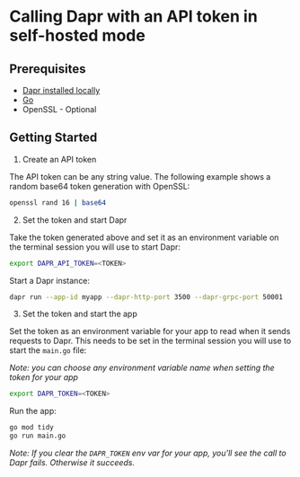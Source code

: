 # Calling Dapr with an API token in self-hosted mode

## Prerequisites

* [Dapr installed locally](https://docs.dapr.io/getting-started/install-dapr-cli/)
* [Go](https://go.dev/doc/install)
* OpenSSL - Optional

## Getting Started

1. Create an API token

The API token can be any string value. The following example shows a random base64 token generation with OpenSSL:

```bash
openssl rand 16 | base64
```

2. Set the token and start Dapr

Take the token generated above and set it as an environment variable on the terminal session you will use to start Dapr:

```bash
export DAPR_API_TOKEN=<TOKEN>
```

Start a Dapr instance:

```bash
dapr run --app-id myapp --dapr-http-port 3500 --dapr-grpc-port 50001
```

3. Set the token and start the app

Set the token as an environment variable for your app to read when it sends requests to Dapr. This needs to be set in the terminal session you will use to start the `main.go` file:

*Note: you can choose any environment variable name when setting the token for your app*

```bash
export DAPR_TOKEN=<TOKEN>
```

Run the app:

```bash
go mod tidy
go run main.go
```

*Note: If you clear the `DAPR_TOKEN` env var for your app, you'll see the call to Dapr fails. Otherwise it succeeds.*
